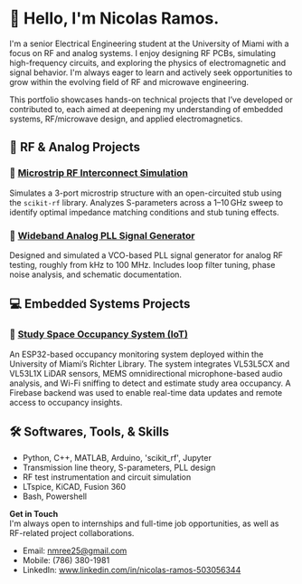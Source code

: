 # 👋 Hello, I'm Nicolas Ramos.

I'm a senior Electrical Engineering student at the University of Miami with a focus on RF and analog systems. I enjoy designing RF PCBs, simulating high-frequency circuits, and exploring the physics of electromagnetic and signal behavior. I'm always eager to learn and actively seek opportunities to grow within the evolving field of RF and microwave engineering.

This portfolio showcases hands-on technical projects that I’ve developed or contributed to, each aimed at deepening my understanding of embedded systems, RF/microwave design, and applied electromagnetics.



## 📡 RF & Analog Projects

### 🔹 [Microstrip RF Interconnect Simulation](https://github.com/yourusername/microstrip-rf-simulation)
Simulates a 3-port microstrip structure with an open-circuited stub using the `scikit-rf` library. Analyzes S-parameters across a 1–10 GHz sweep to identify optimal impedance matching conditions and stub tuning effects.

### 🔹 [Wideband Analog PLL Signal Generator](https://github.com/yourusername/wideband-analog-pll)
Designed and simulated a VCO-based PLL signal generator for analog RF testing, roughly from kHz to 100 MHz. Includes loop filter tuning, phase noise analysis, and schematic documentation.



## 💻  Embedded Systems Projects

### 🔹 [Study Space Occupancy System (IoT)](https://github.com/yourusername/study-space-sensor)
An ESP32-based occupancy monitoring system deployed within the University of Miami’s Richter Library. The system integrates VL53L5CX and VL53L1X LiDAR sensors, MEMS omnidirectional microphone-based audio analysis, and Wi-Fi sniffing to detect and estimate study area occupancy. A Firebase backend was used to enable real-time data updates and remote access to occupancy insights.



## 🛠 Softwares, Tools, & Skills

- Python, C++, MATLAB, Arduino, 'scikit_rf', Jupyter
- Transmission line theory, S-parameters, PLL design
- RF test instrumentation and circuit simulation
- LTspice, KiCAD, Fusion 360
- Bash, Powershell



**Get in Touch**  
I'm always open to internships and full-time job opportunities, as well as RF-related project collaborations.  
- Email: nmree25@gmail.com
- Mobile: (786) 380-1981
- LinkedIn: www.linkedin.com/in/nicolas-ramos-503056344
